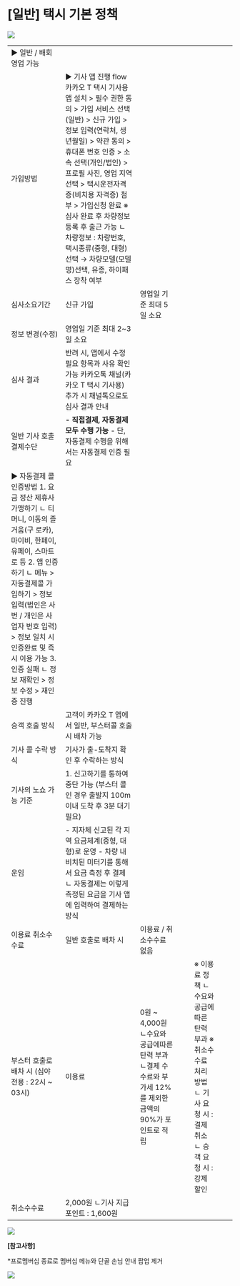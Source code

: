 # [일반] 택시 기본 정책

![](https://kakaomobilitysupport.zendesk.com/hc/article_attachments/29608016934297)

|  |  |  |  |  |  |  |  |
| --- | --- | --- | --- | --- | --- | --- | --- |
| ▶ 일반 / 배회영업 가능 | | | | | | | |
| 가입방법 | ▶ 기사 앱 진행 flow 카카오 T 택시 기사용 앱 설치 > 필수 권한 동의 > 가입 서비스 선택(일반) > 신규 가입 > 정보 입력(연락처, 생년월일) > 약관 동의 > 휴대폰 번호 인증  > 소속 선택(개인/법인) > 프로필 사진, 영업 지역 선택 > 택시운전자격증(비치용 자격증) 첨부 > 가입신청 완료  ※ 심사 완료 후 차량정보 등록 후 출근 가능 ㄴ 차량정보 : 차량번호, 택시종류(중형, 대형)선택 → 차량모델(모델 명)선택, 유종, 하이패스 장착 여부 | | | | | | |
| 심사소요기간 | 신규 가입 | 영업일 기준 최대 5일 소요 | | | | | |
| 정보 변경(수정) | 영업일 기준 최대 2~3일 소요 | | | | | |
| 심사 결과 | 반려 시, 앱에서 수정 필요 항목과 사유 확인 가능 카카오톡 채널(카카오 T 택시 기사용) 추가 시 채널톡으로도 심사 결과 안내 | | | | | |
| 일반 기사 호출 결제수단 | **- 직접결제, 자동결제 모두 수행 가능** - 단, 자동결제 수행을 위해서는 자동결제 인증 필요 | | | | | | |
| ▶ 자동결제 콜 인증방법  1. 요금 정산 제휴사 가맹하기  ㄴ 티머니, 이동의 즐거움(구 로카), 마이비, 한페이, 유페이, 스마트로 등 2. 앱 인증하기  ㄴ 메뉴 > 자동결제콜 가입하기 > 정보입력(법인은 사번 / 개인은 사업자 번호 입력) > 정보 일치 시 인증완료 및 즉시 이용 가능 3. 인증 실패  ㄴ 정보 재확인 > 정보 수정 > 재인증 진행 | | | | | | |
| 승객 호출 방식 | 고객이 카카오 T 앱에서 일반, 부스터콜 호출 시 배차 가능 | | | | | | |
| 기사 콜 수락 방식 | 기사가 출-도착지 확인 후 수락하는 방식 | | | | | | |
| 기사의 노쇼 가능 기준 | 1. 신고하기를 통하여 중단 가능 (부스터 콜인 경우 출발지 100m이내 도착 후 3분 대기 필요) | | | | | | |
| 운임 | - 지자체 신고된 각 지역 요금체계(중형, 대형)로 운영 - 차량 내 비치된 미터기를 통해서 요금 측정 후 결제 ㄴ 자동결제는 이렇게 측정된 요금을 기사 앱에 입력하여 결제하는 방식 | | | | | | |
| 이용료 취소수수료 | 일반 호출로 배차 시 | 이용료 / 취소수수료 없음 | | | | | |
| 부스터 호출로 배차 시 (심야 전용 :  22시 ~ 03시) | 이용료 | 0원 ~ 4,000원  ㄴ수요와 공급에따른 탄력 부과 ㄴ결제 수수료와 부가세 12%를 제외한 금액의 90%가 포인트로 적립 | | | ※ 이용료 정책 ㄴ 수요와 공급에따른 탄력 부과  ※ 취소수수료 처리 방법 ㄴ 기사 요청 시 : 결제 취소 ㄴ 승객 요청 시 : 강제 할인 | |
| 취소수수료 | 2,000원  ㄴ기사 지급 포인트 : 1,600원 | | |

![](https://kakaomobilitysupport.zendesk.com/hc/article_attachments/29608016941081)

**[참고사항]**

\*프로멤버십 종료로 멤버십 메뉴와 단골 손님 안내 팝업 제거

![](https://kakaomobilitysupport.zendesk.com/hc/article_attachments/43814190941081)